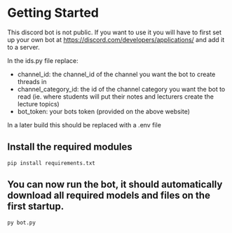 # Getting Started

This discord bot is not public. If you want to use it you will have to first set up your own bot at
https://discord.com/developers/applications/
and add it to a server.

In the ids.py file replace:

- channel_id: the channel_id of the channel you want the bot to create threads in
- channel_category_id: the id of the channel category you want the bot to read (ie. where students will put their notes and lecturers create the lecture topics)
- bot_token:  your bots token (provided on the above website)

In a later build this should be replaced with a .env file

## Install the required modules
```
pip install requirements.txt
```
## You can now run the bot, it should automatically download all required models and files on the first startup.
```
py bot.py
```